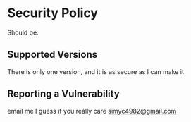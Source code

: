 # Security Policy
Should be.
## Supported Versions

There is only one version, and it is as secure as I can make it

## Reporting a Vulnerability

email me I guess if you really care simyc4982@gmail.com
